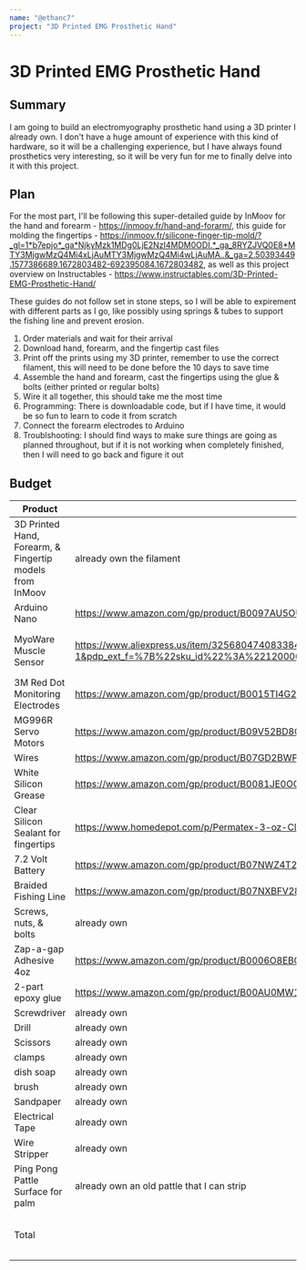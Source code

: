 ```yaml
---
name: "@ethanc7"
project: "3D Printed EMG Prosthetic Hand"
---
```


# 3D Printed EMG Prosthetic Hand

## Summary

I am going to build an electromyography prosthetic hand using a 3D printer I already own. I don't have a huge amount of experience with this kind of hardware, so it will be a challenging experience, but I have always found prosthetics very interesting, so it will be very fun for me to finally delve into it with this project.

## Plan
For the most part, I'll be following this super-detailed guide by InMoov for the hand and forearm - https://inmoov.fr/hand-and-forarm/, this guide for molding the fingertips - https://inmoov.fr/silicone-finger-tip-mold/?_gl=1*b7epjo*_ga*NjkyMzk1MDg0LjE2NzI4MDM0ODI.*_ga_8RYZJVQ0E8*MTY3MjgwMzQ4Mi4xLjAuMTY3MjgwMzQ4Mi4wLjAuMA..&_ga=2.50393449.1577386689.1672803482-692395084.1672803482, as well as this project overview on Instructables - https://www.instructables.com/3D-Printed-EMG-Prosthetic-Hand/

These guides do not follow set in stone steps, so I will be able to expirement with different parts as I go, like possibly using springs & tubes to support the fishing line and prevent erosion.

1. Order materials and wait for their arrival
2. Download hand, forearm, and the fingertip cast files
3. Print off the prints using my 3D printer, remember to use the correct filament, this will need to be done before the 10 days to save time
4. Assemble the hand and forearm, cast the fingertips using the glue & bolts (either printed or regular bolts)
5. Wire it all together, this should take me the most time
6. Programming: There is downloadable code, but if I have time, it would be so fun to learn to code it from scratch
7. Connect the forearm electrodes to Arduino
8. Troublshooting: I should find ways to make sure things are going as planned throughout, but if it is not working when completely finished, then I will need to go back and figure it out

## Budget
| Product         | Supplier/Link                         | Cost   |
| --------------- | ------------------------------------- | ------ |
| 3D Printed Hand, Forearm, & Fingertip models from InMoov   | already own the filament | $0.00  |
| Arduino Nano | https://www.amazon.com/gp/product/B0097AU5OU/ref=ox_sc_act_image_8?smid=AA57DDZKZUZDL&psc=1  | $24.47 |
| MyoWare Muscle Sensor | https://www.aliexpress.us/item/3256804740833849.html?spm=a2g0o.productlist.main.3.7d1916e3OtwRof&algo_pvid=4dcf892d-b647-4efb-82ce-c6ce20e75c6f&algo_exp_id=4dcf892d-b647-4efb-82ce-c6ce20e75c6f-1&pdp_ext_f=%7B%22sku_id%22%3A%2212000031049705831%22%7D&pdp_npi=2%40dis%21USD%218.0%217.92%21%21%21%21%21%40211bd7d616728094906157314d06b9%2112000031049705831%21sea&curPageLogUid=AhU7sCY7wsXP  | $8.54 (including shipping & tax) |
| 3M Red Dot Monitoring Electrodes | https://www.amazon.com/gp/product/B0015TI4G2/ref=ox_sc_act_title_6?smid=A3MT75038F86CX&psc=1 | $12.01 |
| MG996R Servo Motors | https://www.amazon.com/gp/product/B09V52BD8Q/ref=ox_sc_act_title_9?smid=A2BWM8QI7O4H7Y&psc=1  | $26.99 |
| Wires | https://www.amazon.com/gp/product/B07GD2BWPY/ref=ox_sc_act_title_1?smid=A3S1JN3RP90N86&th=1  | $6.99 |
| White Silicon Grease | https://www.amazon.com/gp/product/B0081JE0OO/ref=ox_sc_act_title_5?smid=A3AYETWQ6WRCU8&psc=1 | $20.64 |
| Clear Silicon Sealant for fingertips | https://www.homedepot.com/p/Permatex-3-oz-Clear-Silicone-Adhesive-Sealant-75151/302775054  | $5.95 (including tax) | 
| 7.2 Volt Battery | https://www.amazon.com/gp/product/B07NWZ4T29/ref=ox_sc_act_title_7?smid=A3IAN4VN1Q26HU&psc=1 | $26.99 |
| Braided Fishing Line | https://www.amazon.com/gp/product/B07NXBFV28/ref=ox_sc_act_title_4?smid=A3LDFWK7K1V318&th=1&psc=1  | $12.98 |
| Screws, nuts, & bolts | already own  | $0.00 |
| Zap-a-gap Adhesive 4oz | https://www.amazon.com/gp/product/B0006O8EBC/ref=ox_sc_act_title_3?smid=A20WEVHROQQX12&psc=1 | $25.99 |
| 2-part epoxy glue | https://www.amazon.com/gp/product/B00AU0MW1K/ref=ox_sc_act_title_2?smid=ATVPDKIKX0DER&psc=1 | $15.99 |
| Screwdriver | already own  | $0.00 |
| Drill | already own  | $0.00 |
| Scissors | already own  | $0.00 |
| clamps |  already own | $0.00 |
| dish soap | already own  | $0.00 |
| brush | already own  | $0.00 |
| Sandpaper | already own  | $0.00 |
| Electrical Tape | already own  | $0.00 |
| Wire Stripper | already own  | $0.00 |
| Ping Pong Pattle Surface for palm | already own an old pattle that I can strip  | $0.00 |
| Total           |                                       | $199.33 (Including Amazon Taxes) |

